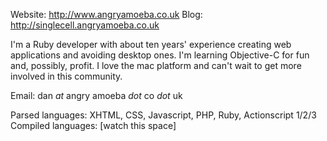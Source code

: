 Website: http://www.angryamoeba.co.uk
Blog: http://singlecell.angryamoeba.co.uk

I'm a Ruby developer with about ten years' experience creating web applications and avoiding desktop ones. I'm learning Objective-C for fun and, possibly, profit. I love the mac platform and can't wait to get more involved in this community.

Email: dan _at_ angry amoeba _dot_ co _dot_ uk

Parsed languages: XHTML, CSS, Javascript, PHP, Ruby, Actionscript 1/2/3
Compiled languages: [watch this space]